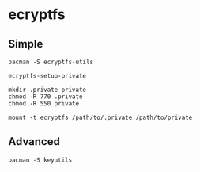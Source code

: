 # ecryptfs

## Simple

```
pacman -S ecryptfs-utils

ecryptfs-setup-private

mkdir .private private
chmod -R 770 .private
chmod -R 550 private

mount -t ecryptfs /path/to/.private /path/to/private
```

## Advanced

```
pacman -S keyutils
```

